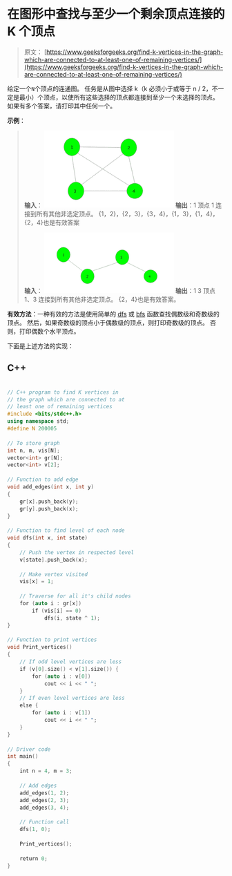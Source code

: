 # 在图形中查找与至少一个剩余顶点连接的 K 个顶点

> 原文： [https://www.geeksforgeeks.org/find-k-vertices-in-the-graph-which-are-connected-to-at-least-one-of-remaining-vertices/](https://www.geeksforgeeks.org/find-k-vertices-in-the-graph-which-are-connected-to-at-least-one-of-remaining-vertices/)

给定一个`N`个顶点的连通图。 任务是从图中选择 k（k 必须小于或等于 n / 2，不一定是最小）个顶点，以使所有这些选择的顶点都连接到至少一个未选择的顶点。 如果有多个答案，请打印其中任何一个。

**示例**：

> **输入**：
> ![](img/61638ce9ad6ba6fe9595f0a5f9d8e65e.png)
> **输出**：1
> 顶点 1 连接到所有其他非选定顶点。
> {1，2}，{2，3}，{3，4}，{1，3}，{1，4}，{2，4}也是有效答案
> 
> **输入**：
> ![](img/fe6df588c7082482a4cfa19ba075ade5.png)
> **输出**：1 3
> 顶点 1、3 连接到所有其他非选定顶点。 {2，4}也是有效答案。

**有效方法**：一种有效的方法是使用简单的 [dfs](http://www.geeksforgeeks.org/depth-first-traversal-for-a-graph/) 或 [bfs](http://www.geeksforgeeks.org/breadth-first-traversal-for-a-graph/) 函数查找偶数级和奇数级的顶点。 然后，如果奇数级的顶点小于偶数级的顶点，则打印奇数级的顶点。 否则，打印偶数个水平顶点。

下面是上述方法的实现：

## C++

```cpp

// C++ program to find K vertices in  
// the graph which are connected to at  
// least one of remaining vertices 
#include <bits/stdc++.h> 
using namespace std; 
#define N 200005 

// To store graph 
int n, m, vis[N]; 
vector<int> gr[N]; 
vector<int> v[2]; 

// Function to add edge 
void add_edges(int x, int y) 
{ 
    gr[x].push_back(y); 
    gr[y].push_back(x); 
} 

// Function to find level of each node 
void dfs(int x, int state) 
{ 
    // Push the vertex in respected level 
    v[state].push_back(x); 

    // Make vertex visited 
    vis[x] = 1; 

    // Traverse for all it's child nodes 
    for (auto i : gr[x]) 
        if (vis[i] == 0) 
            dfs(i, state ^ 1); 
} 

// Function to print vertices 
void Print_vertices() 
{ 
    // If odd level vertices are less 
    if (v[0].size() < v[1].size()) { 
        for (auto i : v[0]) 
            cout << i << " "; 
    } 
    // If even level vertices are less 
    else { 
        for (auto i : v[1]) 
            cout << i << " "; 
    } 
} 

// Driver code 
int main() 
{ 
    int n = 4, m = 3; 

    // Add edges 
    add_edges(1, 2); 
    add_edges(2, 3); 
    add_edges(3, 4); 

    // Function call 
    dfs(1, 0); 

    Print_vertices(); 

    return 0; 
} 

```